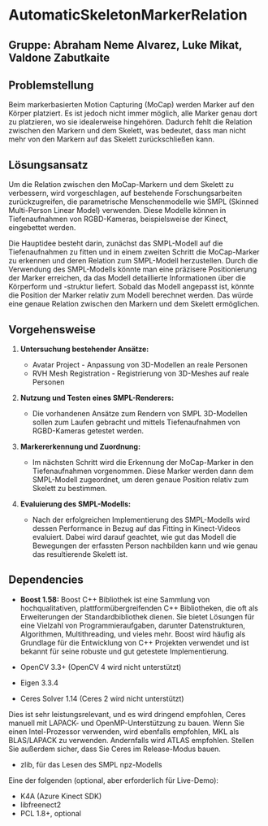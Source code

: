 # AutomaticSkeletonMarkerRelation

## Gruppe: Abraham Neme Alvarez, Luke Mikat, Valdone Zabutkaite

## Problemstellung

Beim markerbasierten Motion Capturing (MoCap) werden Marker auf den Körper platziert. Es ist jedoch nicht immer möglich, alle Marker genau dort zu platzieren, wo sie idealerweise hingehören. Dadurch fehlt die Relation zwischen den Markern und dem Skelett, was bedeutet, dass man nicht mehr von den Markern auf das Skelett zurückschließen kann.

## Lösungsansatz

Um die Relation zwischen den MoCap-Markern und dem Skelett zu verbessern, wird vorgeschlagen, auf bestehende Forschungsarbeiten zurückzugreifen, die parametrische Menschenmodelle wie SMPL (Skinned Multi-Person Linear Model) verwenden. Diese Modelle können in Tiefenaufnahmen von RGBD-Kameras, beispielsweise der Kinect, eingebettet werden. 

Die Hauptidee besteht darin, zunächst das SMPL-Modell auf die Tiefenaufnahmen zu fitten und in einem zweiten Schritt die MoCap-Marker zu erkennen und deren Relation zum SMPL-Modell herzustellen. Durch die Verwendung des SMPL-Modells könnte man eine präzisere Positionierung der Marker erreichen, da das Modell detaillierte Informationen über die Körperform und -struktur liefert. Sobald das Modell angepasst ist, könnte die Position der Marker relativ zum Modell berechnet werden. Das würde eine genaue Relation zwischen den Markern und dem Skelett ermöglichen.

## Vorgehensweise

1. **Untersuchung bestehender Ansätze:**
   - Avatar Project - Anpassung von 3D-Modellen an reale Personen
   - RVH Mesh Registration - Registrierung von 3D-Meshes auf reale Personen

2. **Nutzung und Testen eines SMPL-Renderers:**
   - Die vorhandenen Ansätze zum Rendern von SMPL 3D-Modellen sollen zum Laufen gebracht und mittels Tiefenaufnahmen von RGBD-Kameras getestet werden.

3. **Markererkennung und Zuordnung:**
   - Im nächsten Schritt wird die Erkennung der MoCap-Marker in den Tiefenaufnahmen vorgenommen. Diese Marker werden dann dem SMPL-Modell zugeordnet, um deren genaue Position relativ zum Skelett zu bestimmen.

4. **Evaluierung des SMPL-Modells:**
   - Nach der erfolgreichen Implementierung des SMPL-Modells wird dessen Performance in Bezug auf das Fitting in Kinect-Videos evaluiert. Dabei wird darauf geachtet, wie gut das Modell die Bewegungen der erfassten Person nachbilden kann und wie genau das resultierende Skelett ist.

## Dependencies

- **Boost 1.58:** Boost C++ Bibliothek ist eine Sammlung von hochqualitativen, plattformübergreifenden C++ Bibliotheken, die oft als Erweiterungen der Standardbibliothek dienen. Sie bietet Lösungen für eine Vielzahl von Programmieraufgaben, darunter Datenstrukturen, Algorithmen, Multithreading, und vieles mehr. Boost wird häufig als Grundlage für die Entwicklung von C++ Projekten verwendet und ist bekannt für seine robuste und gut getestete Implementierung.

- OpenCV 3.3+ (OpenCV 4 wird nicht unterstützt)
- Eigen 3.3.4
- Ceres Solver 1.14 (Ceres 2 wird nicht unterstützt)

Dies ist sehr leistungsrelevant, und es wird dringend empfohlen, Ceres manuell mit LAPACK- und OpenMP-Unterstützung zu bauen. Wenn Sie einen Intel-Prozessor verwenden, wird ebenfalls empfohlen, MKL als BLAS/LAPACK zu verwenden. Andernfalls wird ATLAS empfohlen. Stellen Sie außerdem sicher, dass Sie Ceres im Release-Modus bauen.

- zlib, für das Lesen des SMPL npz-Modells

Eine der folgenden (optional, aber erforderlich für Live-Demo):
- K4A (Azure Kinect SDK)
- libfreenect2
- PCL 1.8+, optional
